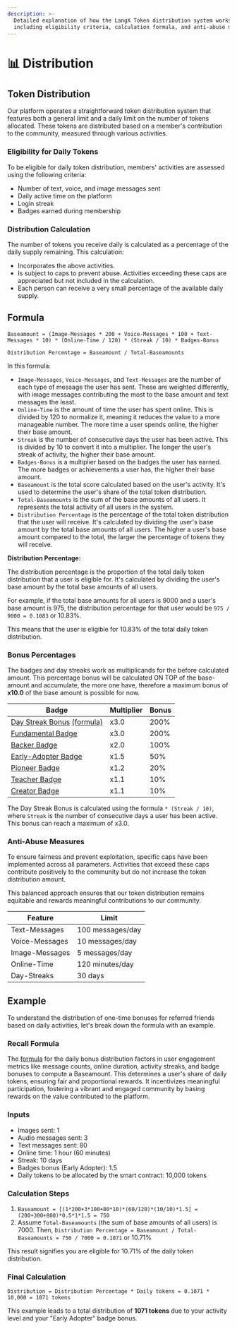 ```yaml
---
description: >-
  Detailed explanation of how the LangX Token distribution system works,
  including eligibility criteria, calculation formula, and anti-abuse measures.
---
```


# 📊 Distribution

## Token Distribution

Our platform operates a straightforward token distribution system that features both a general limit and a daily limit on the number of tokens allocated. These tokens are distributed based on a member's contribution to the community, measured through various activities.

### Eligibility for Daily Tokens

To be eligible for daily token distribution, members' activities are assessed using the following criteria:

- Number of text, voice, and image messages sent
- Daily active time on the platform
- Login streak
- Badges earned during membership

### Distribution Calculation

The number of tokens you receive daily is calculated as a percentage of the daily supply remaining. This calculation:

- Incorporates the above activities.
- Is subject to caps to prevent abuse. Activities exceeding these caps are appreciated but not included in the calculation.
- Each person can receive a very small percentage of the available daily supply.

## Formula

`Baseamount = (Image-Messages * 200 + Voice-Messages * 100 + Text-Messages * 10) * (Online-Time / 120) * (Streak / 10) * Badges-Bonus`

`Distribution Percentage = Baseamount / Total-Baseamounts`

In this formula:

- `Image-Messages`, `Voice-Messages`, and `Text-Messages` are the number of each type of message the user has sent. These are weighted differently, with image messages contributing the most to the base amount and text messages the least.
- `Online-Time` is the amount of time the user has spent online. This is divided by 120 to normalize it, meaning it reduces the value to a more manageable number. The more time a user spends online, the higher their base amount.
- `Streak` is the number of consecutive days the user has been active. This is divided by 10 to convert it into a multiplier. The longer the user's streak of activity, the higher their base amount.
- `Badges-Bonus` is a multiplier based on the badges the user has earned. The more badges or achievements a user has, the higher their base amount.
- `Baseamount` is the total score calculated based on the user's activity. It's used to determine the user's share of the total token distribution.
- `Total-Baseamounts` is the sum of the base amounts of all users. It represents the total activity of all users in the system.
- `Distribution Percentage` is the percentage of the total token distribution that the user will receive. It's calculated by dividing the user's base amount by the total base amounts of all users. The higher a user's base amount compared to the total, the larger the percentage of tokens they will receive.

**Distribution Percentage:**

The distribution percentage is the proportion of the total daily token distribution that a user is eligible for. It's calculated by dividing the user's base amount by the total base amounts of all users.

For example, if the total base amounts for all users is 9000 and a user's base amount is 975, the distribution percentage for that user would be `975 / 9000 = 0.1083` or 10.83%.

This means that the user is eligible for 10.83% of the total daily token distribution.

### Bonus Percentages

The badges and day streaks work as multiplicands for the before calculated amount. This percentage bonus will be calculated ON TOP of the base-amount and accumulate, the more one have, therefore a maximum bonus of **x10.0** of the base amount is possible for now.

| Badge                                                                    | Multiplier | Bonus |
| ------------------------------------------------------------------------ | ---------- | ----- |
| [Day Streak Bonus](../../welcome/day-streaks.md) [(formula)](./#formula) | x3.0       | 200%  |
| [Fundamental Badge](../../welcome/badges.md#fundamental-badge)           | x3.0       | 200%  |
| [Backer Badge](../../welcome/badges.md#backer-badge)                     | x2.0       | 100%  |
| [Early-Adopter Badge](../../welcome/badges.md#early-adopter-badge)       | x1.5       | 50%   |
| [Pioneer Badge](../../welcome/badges.md#pioneer-badge)                   | x1.2       | 20%   |
| [Teacher Badge](../../welcome/badges.md#teacher-badge)                   | x1.1       | 10%   |
| [Creator Badge](../../welcome/badges.md#creator-badge)                   | x1.1       | 10%   |

The Day Streak Bonus is calculated using the formula `* (Streak / 10)`, where `Streak` is the number of consecutive days a user has been active. This bonus can reach a maximum of x3.0.

### Anti-Abuse Measures

To ensure fairness and prevent exploitation, specific caps have been implemented across all parameters. Activities that exceed these caps contribute positively to the community but do not increase the token distribution amount.

This balanced approach ensures that our token distribution remains equitable and rewards meaningful contributions to our community.

| Feature        | Limit            |
| -------------- | ---------------- |
| Text-Messages  | 100 messages/day |
| Voice-Messages | 10 messages/day  |
| Image-Messages | 5 messages/day   |
| Online-Time    | 120 minutes/day  |
| Day-Streaks    | 30 days          |

## Example

To understand the distribution of one-time bonuses for referred friends based on daily activities, let's break down the formula with an example.

### Recall Formula

The [formula](#formula) for the daily bonus distribution factors in user engagement metrics like message counts, online duration, activity streaks, and badge bonuses to compute a Baseamount. This determines a user's share of daily tokens, ensuring fair and proportional rewards. It incentivizes meaningful participation, fostering a vibrant and engaged community by basing rewards on the value contributed to the platform.

### Inputs

- Images sent: 1
- Audio messages sent: 3
- Text messages sent: 80
- Online time: 1 hour (60 minutes)
- Streak: 10 days
- Badges bonus (Early Adopter): 1.5
- Daily tokens to be allocated by the smart contract: 10,000 tokens

### Calculation Steps

1. `Baseamount = [(1*200+3*100+80*10)*(60/120)*(10/10)*1.5] = (200+300+800)*0.5*1*1.5 = 750`
2. Assume `Total-Baseamounts` (the sum of base amounts of all users) is 7000. Then, `Distribution Percentage = Baseamount / Total-Baseamounts = 750 / 7000 = 0.1071` or 10.71%

This result signifies you are eligible for 10.71% of the daily token distribution.

### Final Calculation

`Distribution = Distribution Percentage * Daily tokens = 0.1071 * 10,000 = 1071 tokens`

This example leads to a total distribution of **1071 tokens** due to your activity level and your "Early Adopter" badge bonus.

